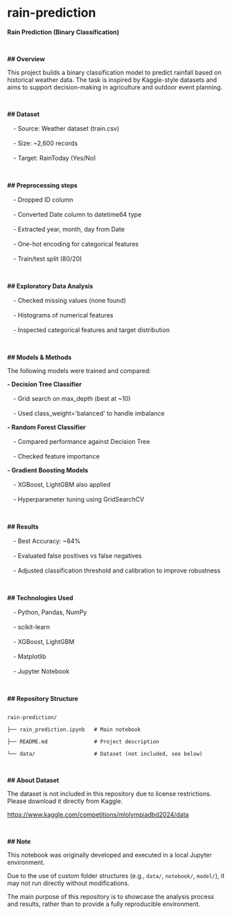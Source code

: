 # rain-prediction

**Rain Prediction (Binary Classification)**

<p>&nbsp;</p>

**## Overview**

This project builds a binary classification model to predict rainfall based on historical weather data.
The task is inspired by Kaggle-style datasets and aims to support decision-making in agriculture and outdoor event planning.

<p>&nbsp;</p>

**## Dataset**

　- Source: Weather dataset (train.csv)

　- Size: ~2,600 records

　- Target: RainToday (Yes/No)

 <p>&nbsp;</p>

**## Preprocessing steps**

　- Dropped ID column

　- Converted Date column to datetime64 type

　- Extracted year, month, day from Date

　- One-hot encoding for categorical features

　- Train/test split (80/20)

 <p>&nbsp;</p>

**## Exploratory Data Analysis**

　- Checked missing values (none found)

　- Histograms of numerical features

　- Inspected categorical features and target distribution

 <p>&nbsp;</p>

**## Models & Methods**

The following models were trained and compared:

**- Decision Tree Classifier**

　- Grid search on max_depth (best at ~10)

　- Used class_weight='balanced' to handle imbalance

**- Random Forest Classifier**

　- Compared performance against Decision Tree

　- Checked feature importance

**- Gradient Boosting Models**

　- XGBoost, LightGBM also applied

　- Hyperparameter tuning using GridSearchCV

 <p>&nbsp;</p>

**## Results**

　- Best Accuracy: ~84%

　- Evaluated false positives vs false negatives

　- Adjusted classification threshold and calibration to improve robustness

 <p>&nbsp;</p>

**## Technologies Used**

　- Python, Pandas, NumPy

　- scikit-learn

　- XGBoost, LightGBM

　- Matplotlib

　- Jupyter Notebook

 <p>&nbsp;</p>

**## Repository Structure**

```

rain-prediction/

├── rain_prediction.ipynb   # Main notebook

├── README.md               # Project description

└── data/                   # Dataset (not included, see below)

```

<p>&nbsp;</p>

**## About Dataset**

The dataset is not included in this repository due to license restrictions. Please download it directly from Kaggle.

https://www.kaggle.com/competitions/mlolympiadbd2024/data

<p>&nbsp;</p>

**## Note**

This notebook was originally developed and executed in a local Jupyter environment. 

Due to the use of custom folder structures (e.g., `data/`, `notebook/`, `model/`), it may not run directly without modifications.  

The main purpose of this repository is to showcase the analysis process and results, rather than to provide a fully reproducible environment.
